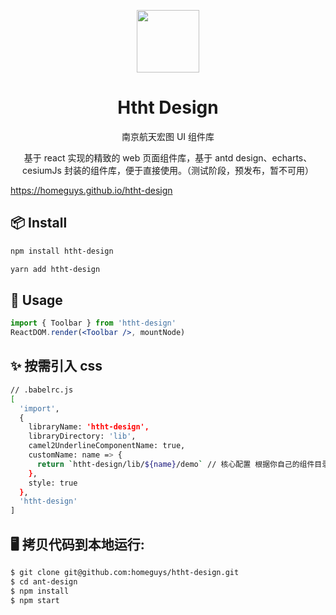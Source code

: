 <p align="center">
  <a href="/">
    <img width="100" src="https://en.gravatar.com/userimage/178402859/af5b0008ab31001d58f0ca0a54835038.jpg">
  </a>
</p>

<h1 align="center">Htht Design</h1>

<div align="center">

南京航天宏图 UI 组件库

基于 react 实现的精致的 web 页面组件库，基于 antd design、echarts、cesiumJs 封装的组件库，便于直接使用。（测试阶段，预发布，暂不可用）

</div>

<p>
  <a href="https://homeguys.github.io/htht-design">https://homeguys.github.io/htht-design</a>
</p>

## 📦 Install

```bash
npm install htht-design
```

```bash
yarn add htht-design
```

## 🔨 Usage

```jsx
import { Toolbar } from 'htht-design'
ReactDOM.render(<Toolbar />, mountNode)
```

## ✨ 按需引入 css

```bash
// .babelrc.js
[
  'import',
  {
    libraryName: 'htht-design',
    libraryDirectory: 'lib',
    camel2UnderlineComponentName: true,
    customName: name => {
      return `htht-design/lib/${name}/demo` // 核心配置 根据你自己的组件目录配置
    },
    style: true
  },
  'htht-design'
]
```

## 🖥 拷贝代码到本地运行:

```bash
$ git clone git@github.com:homeguys/htht-design.git
$ cd ant-design
$ npm install
$ npm start
```
